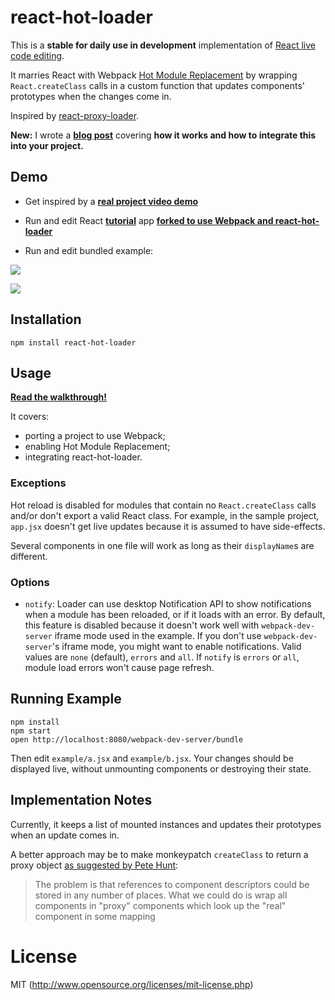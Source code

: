 # react-hot-loader

This is a **stable for daily use in development** implementation of [React live code editing](http://www.youtube.com/watch?v=pw4fKkyPPg8).

It marries React with Webpack [Hot Module Replacement](http://webpack.github.io/docs/hot-module-replacement.html) by wrapping `React.createClass` calls in a custom function that updates components' prototypes when the changes come in.

Inspired by [react-proxy-loader](https://github.com/webpack/react-proxy-loader).

**New:** I wrote a **[blog post](http://gaearon.github.io/react-hot-loader/)** covering **how it works and how to integrate this into your project.**

## Demo

* Get inspired by a **[real project video demo](https://vimeo.com/100010922)**

* Run and edit React **[tutorial](http://facebook.github.io/react/docs/tutorial.html)** app **[forked to use Webpack and react-hot-loader](https://github.com/gaearon/react-tutorial-hot)**

* Run and edit bundled example:

![](http://f.cl.ly/items/0d0P3u2T0f2O163K3m1B/2014-07-14%2014_09_02.gif)

![](http://f.cl.ly/items/3T3u3N1d2U30380Z2k2D/2014-07-14%2014_05_49.gif)

## Installation

`npm install react-hot-loader`

## Usage

**[Read the walkthrough!](http://gaearon.github.io/react-hot-loader/#integration)**

It covers:

* porting a project to use Webpack;
* enabling Hot Module Replacement;
* integrating react-hot-loader.

### Exceptions

Hot reload is disabled for modules that contain no `React.createClass` calls and/or don't export a valid React class. For example, in the sample project, `app.jsx` doesn't get live updates because it is assumed to have side-effects.

Several components in one file will work as long as their `displayName`s are different.

### Options

* `notify`: Loader can use desktop Notification API to show notifications when a module has been reloaded, or if it loads with an error. By default, this feature is disabled because it doesn't work well with `webpack-dev-server` iframe mode used in the example. If you don't use `webpack-dev-server`'s iframe mode, you might want to enable notifications. Valid values are `none` (default), `errors` and `all`. If `notify` is `errors` or `all`, module load errors won't cause page refresh.

## Running Example

```
npm install
npm start
open http://localhost:8080/webpack-dev-server/bundle
```

Then edit `example/a.jsx` and `example/b.jsx`.
Your changes should be displayed live, without unmounting components or destroying their state.

## Implementation Notes

Currently, it keeps a list of mounted instances and updates their prototypes when an update comes in.

A better approach may be to make monkeypatch `createClass` to return a proxy object [as suggested by Pete Hunt](https://github.com/webpack/webpack/issues/341#issuecomment-48372300):

>The problem is that references to component descriptors could be stored in any number of places. What we could do is wrap all components in "proxy" components which look up the "real" component in some mapping

# License

MIT (http://www.opensource.org/licenses/mit-license.php)
